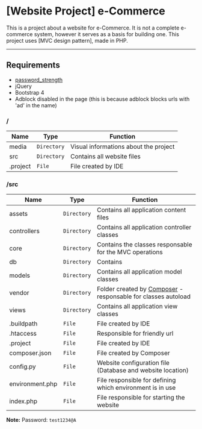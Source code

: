# [Website Project] e-Commerce

This is a project about a website for e-Commerce. It is not a complete e-commerce system, however it serves as a basis for building one. This project uses [MVC design pattern], made in PHP.

<hr />

## Requirements
- [password_strength](https://github.com/williamniemiec/password-strength)
- jQuery
- Bootstrap 4
- Adblock disabled in the page (this is because adblock blocks urls with 'ad' in the name)

### /
|Name| Type| Function
|------- | --- | ----
| media | `Directory`| Visual informations about the project
| src | `Directory`| Contains all website files
| .project| `File`| File created by IDE


### /src
|Name| Type| Function
|------- | --- | ----
| assets| `Directory`| Contains all application content files
| controllers | `Directory`| Contains all application controller classes
| core | `Directory`| Contains the classes responsable for the MVC operations
| db | `Directory`| Contains
| models | `Directory`| Contains all application model classes
| vendor| `Directory`| Folder created by [Composer](https://getcomposer.org/) - responsable for classes autoload
| views | `Directory`| Contains all application view classes
| &#46;buildpath| `File`| File created by IDE
| &#46;htaccess| `File`| Responsible for friendly url
| &#46;project | `File`| File created by IDE
| composer&#46;json | `File`| File created by Composer
| config&#46;py | `File`| Website configuration file (Database and website location)
| environment&#46;php | `File`| File responsible for defining which environment is in use
| index&#46;php | `File`| File responsible for starting the website


<b>Note:</b> Password: `test1234@A`

